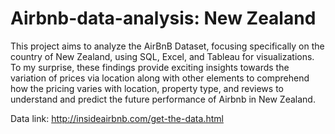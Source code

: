 # Airbnb-data-analysis: New Zealand

This project aims to analyze the AirBnB Dataset, focusing specifically on the country of New Zealand, using SQL, Excel, and Tableau for visualizations. To my surprise, these findings provide exciting insights towards the variation of prices via location along with other elements to comprehend how the pricing varies with location, property type, and reviews to understand and predict the future performance of Airbnb in New Zealand.

Data link: http://insideairbnb.com/get-the-data.html
